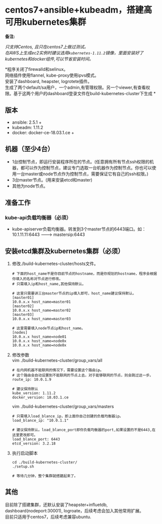 # centos7+ansible+kubeadm，搭建高可用kubernetes集群


**备注:**  

*只支持Centos, 且只在centos7上做过测试。*  
*在AWS上生成ec2实例时建议选用`kubernetes-1.11.2`镜像，里面安装好了kubernetes和docker组件,可以节省安装时间。*  

*程序关闭了firewalld和selinux。  
网络插件使用flannel, kube-proxy使用ipvs模式。  
安装了dashboard, heapster, logrotete插件。  
生成了两个default/sa用户，一个admin,有管理权限。另一个viewer,有查看权限。基于这两个用户的dashboard登录文件在build-kubernetes-cluster下生成   *

## 版本
- ansible: 2.5.1 +
- kubeadm: 1.11.2
- docker: docker-ce-18.03.1.ce +

## 机器（至少4台）
- 1台控制节点，即运行安装程序所在的节点。(任意拥有所有节点ssh权限的机器，都可以作为控制节点，建议专门选取一台机器作为控制节点。你也可以使用一台master或node节点作为控制节点，需要保证它有自己的ssh权限。)  
- 3台master节点。(用来安装etcd和master)
- 其他为node节点。

## 准备工作
### kube-api负载均衡器（必须）
- kube-apiserver负载均衡器。转发到3个master节点的6443端口。如：10.1.11.11:6443 ---> mastersip:6443

<!-- ### 控制节点ssh设置（在控制节点执行, 非必须）
- 如果是第一次ssh连接远程机器,默认需要手动输入yes确认公钥。这里关闭`StrictHostKeyChecking`检查以跳开这一步，可以在任务执行完成后再打开。  
- 如果控制节点没有其他节点的ssh权限，但你的主机拥有所有节点的ssh权限。打开`ForwardAgent`开启代理转发即可拥有所有节点ssh权限。   -->

<!-- 完整配置如下`vim /etc/ssh/ssh_config`：  
```
Host *
    StrictHostKeyChecking no
    ForwardAgent yes
    ForwardX11 yes
    GSSAPIAuthentication yes
    ForwardX11Trusted yes
    SendEnv LANG LC_CTYPE LC_NUMERIC LC_TIME LC_COLLATE LC_MONETARY LC_MESSAGES
    SendEnv LC_PAPER LC_NAME LC_ADDRESS LC_TELEPHONE LC_MEASUREMENT
    SendEnv LC_IDENTIFICATION LC_ALL LANGUAGE
    SendEnv XMODIFIERS
``` -->

## 安装etcd集群及kubernetes集群（必须）
1. 修改./build-kubernetes-cluster/hosts文件。  
    ```
    # 下面的host_name不是你目前节点的hostname，而是你规划的hostname，程序会根据你填入的名称对节点进行修改。
    # 只需填入ip和host_name,其他保持默认。

    # 这里只需要讲三台master节点的ip填入即可，host_name建议保持默认。
    [master01]
    10.0.x.x host_name=master01
    [master02]
    10.0.x.x host_name=master02
    [master03]
    10.0.x.x host_name=master03

    # 这里需要填入node节点ip和host_name。
    [nodes]
    10.0.x.x host_name=node01
    10.0.x.x host_name=node0x
    10.0.x.x host_name=node0x
    ```
2. 修改参数  
    vim ./build-kubernetes-cluster/group_vars/all  
    ```
    # 在内网机器不能联网的情况下，需要设置这个路由ip。
    # 这个路由会自动设置到不能联网的节点上去，对于能够联网的节点，则会跳过这一步。
    route_ip: 10.0.1.9

    # 建议保持默认
    kube_version: 1.11.2
    docker_version: 18.03.1.ce
    ```
    vim ./build-kubernetes-cluster/group_vars/masters  
    ```
    # 只需填入load_blance_ip，即上面你自己创建的负载均衡器ip。
    load_blance_ip: "10.0.1.1"

    # 建议保持默认。load_blance_port即你负载均衡器的port,如果设置的不是6443,在这里更改即可。
    load_blance_port: 6443
    etcd_version: 3.2.18
    ```
3. 执行启动脚本
    ```
    cd ./build-kubernetes-cluster/
    ./setup.sh

    # 等待几分钟，整个集群就搭建起来了。
    ```

## 其他
目前除了搭建集群，还默认安装了heapster+influetdb, dashboard(nodeport:30001), logroate，后续考虑会加入其他常用扩展。  
目前只适用于centos7，后续考虑兼容ubuntu.
